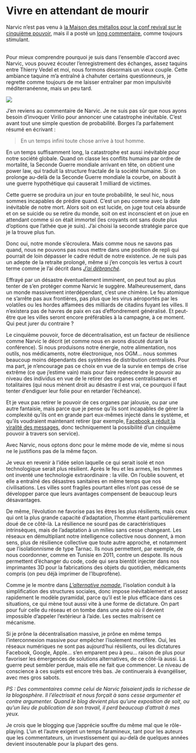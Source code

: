 # Vivre en attendant de mourir

Narvic n’est pas venu à [la Maison des métallos pour la conf revival sur le cinquième pouvoir](https://tcrouzet.com/2012/10/29/le-cinquieme-pouvoir-en-stase/), mais il a posté un [long commentaire](https://tcrouzet.com/2012/10/29/le-cinquieme-pouvoir-en-stase/?cid=129900), comme toujours stimulant.<span id="more-29449"></span>

\
Pour mieux comprendre pourquoi je suis dans l’ensemble d’accord avec Narvic, vous pouvez écouter l’enregistrement des échanges, assez taquins entre Thierry Vedel et moi, nous formons désormais un vieux couple. Cette ambiance taquine m’a entraîné à chahuter certains questionneurs, je regrette comme toujours de me laisser entraîner par mon impulsivité méditerranéenne, mais un peu tard.

![](https://tcrouzet.com/images_tc/2012/10/stan.jpg)

J’en reviens au commentaire de Narvic. Je ne suis pas sûr que nous ayons besoin d’invoquer Virilio pour annoncer une catastrophe inévitable. C’est avant tout une simple question de probabilité. Borges l’a parfaitement résumé en écrivant :

> En un temps infini toute chose arrive à tout homme.

En un temps suffisamment long, la catastrophe est aussi inévitable pour notre société globale. Quand on classe les conflits humains par ordre de mortalité, la Seconde Guerre mondiale arrivant en tête, on obtient une power law, qui traduit la structure fractale de la société humaine. Si on prolonge au-delà de la Seconde Guerre mondiale la courbe, on aboutit à une guerre hypothétique qui causerait 1 milliard de victimes.

Cette guerre se produira un jour en toute probabilité, le seul hic, nous sommes incapables de prédire quand. C’est un peu comme avec la date inévitable de notre mort. Alors soit on est lucide, on juge tout cela absurde et on se suicide ou se retire du monde, soit on est inconscient et on joue en attendant comme si on était immortel (les croyants ont sans doute plus d’options que l’athée que je suis). J’ai choisi la seconde stratégie parce que je la trouve plus fun.

Donc oui, notre monde s’écroulera. Mais comme nous ne savons pas quand, nous ne pouvons pas nous mettre dans une position de repli qui pourrait de loin dépasser le cadre réduit de notre existence. Je ne suis pas un adepte de la retraite prolongé, même si j’en conçois les vertus à court terme comme je l’ai décrit dans [*J’ai débranché*](https://tcrouzet.com/jai-debranche/).

Effrayé par un désastre éventuellement imminent, on peut tout au plus tenter de s’en protéger comme Narvic le suggère. Malheureusement, dans un monde massivement interdépendant, c’est une chimère. Le feu atomique ne s’arrête pas aux frontières, pas plus que les virus aéroportés par les volatiles ou les hordes affamées des milliards de citadins fuyant les villes. Il n’existera pas de havres de paix en cas d’effondrement généralisé. Et peut-être que les villes seront encore préférables à la campagne, à ce moment. Qui peut jurer du contraire ?

Le cinquième pouvoir, force de décentralisation, est un facteur de résilience comme Narvic le décrit (et comme nous en avons discuté durant la conférence). Si nous produisons notre énergie, notre alimentation, nos outils, nos médicaments, notre électronique, nos OGM… nous sommes beaucoup moins dépendants des systèmes de distribution centralisés. Pour ma part, je n’encourage pas ce choix en vue de la survie en temps de crise extrême (ce que j’estime vain) mais pour faire redescendre le pouvoir au niveau des individus en vue de le retirer des organes centralisateurs et totalitaires (qui nous mènent droit au désastre il est vrai, ce pourquoi il faut tenter d’endiguer leur folie pour en retarder l’échéance).

Et je veux pas retirer le pouvoir de ces organes par jalousie, ou par une autre fantaisie, mais parce que je pense qu’ils sont incapables de gérer la complexité qu’ils ont en grande part eux-mêmes injecté dans le système, et qu’ils voudraient maintenant retirer (par exemple, [Facebook a réduit la viralité des messages](http://lioneldavoust.com/2012/le-racket-de-facebook-pourquoi-vous-ne-verrez-plus-le-contenu-qui-vous-interesse/), donc techniquement la possibilité d’un cinquième pouvoir à travers son service).

Avec Narvic, nous optons donc pour le même mode de vie, même si nous ne le justifions pas de la même façon.

Je veux en revenir à l’idée selon laquelle ce qui serait isolé et non technologique serait plus résilient. Après le feu et les armes, les hommes ont inventé une technologie extraordinaire : la ville. On l’oublie souvent, et elle a entraîné des désastres sanitaires en même temps que nos civilisations. Les villes sont fragiles pourtant elles n’ont pas cessé de se développer parce que leurs avantages compensent de beaucoup leurs désavantages.

De même, l’évolution ne favorise pas les êtres les plus résilients, mais ceux qui ont la plus grande capacité d’adaptation, l’homme étant particulièrement doué de ce côté-là. La résilience ne sourd pas de caractéristiques intrinsèques, mais de l’adaptation à un milieu sans cesse changeant. Les réseaux en démultipliant notre intelligence collective nous donnent, à mon sens, plus de résilience collective que toute autre approche, et notamment que l’isolationnisme de type Tarnac. Ils nous permettent, par exemple, de nous coordonner, comme en Tunisie en 2011, contre un despote. Ils nous permettent d’échanger du code, code qui sera bientôt injecter dans nos imprimantes 3D pour la fabrications des objets du quotidien, médicaments compris (on peu déjà imprimer de l’Ibuprofène).

Comme je le montre dans [*L’alternative nomade*](https://tcrouzet.com/alternative-nomade/), l’isolation conduit à la simplification des structures sociales, donc impose inévitablement et assez rapidement le modèle pyramidal, parce qu’il est le plus efficace dans ces situations, ce qui mène tout aussi vite à une forme de dictature. On part pour fuir celle du réseau et on tombe dans une autre où il devient impossible d’appeler l’extérieur à l’aide. Les sectes maîtrisent ce mécanisme.

Si je prône la décentralisation massive, je prône en même temps l’interconnexion massive pour empêcher l’isolement mortifère. Oui, les réseaux numériques ne sont pas aujourd’hui résilients, oui les dictatures Facebook, Google, Apple… s’en emparent peu à peu… raison de plus pour favoriser les émergences de solutions alternatives, de ce côté-là aussi. La guerre peut sembler perdue, mais elle ne fait que commencer. Le niveau de conscience à ces sujets est encore très bas. Je continuerais à évangéliser, avec mes gros sabots.

*PS : Des commentaires comme celui de Narvic faisaient jadis la richesse de la blogosphère. Il l’électrisait et nous forçait à sans cesse argumenter et contre argumenter. Quand le blog devient plus qu’une exposition de soit, ou qu’un lieu de publication de son travail, il perd beaucoup d’attrait à mes yeux.*

Je crois que le blogging que j’apprécie souffre du même mal que le rôle-playing. L’un et l’autre exigent un temps faramineux, tant pour les auteurs que les commentateurs, un investissement qui au-delà de quelques années devient insoutenable pour la plupart des gens.